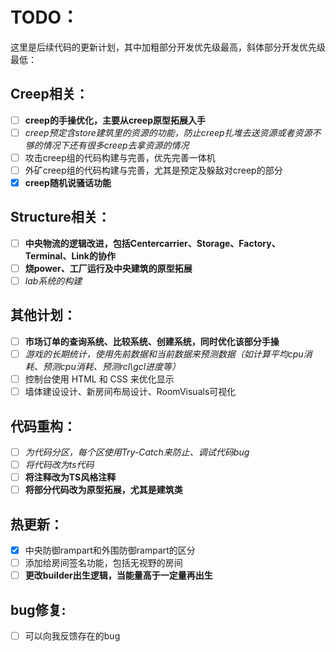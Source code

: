 # TODO：

这里是后续代码的更新计划，其中加粗部分开发优先级最高，斜体部分开发优先级最低：

## Creep相关：
- [ ] **creep的手操优化，主要从creep原型拓展入手**
- [ ] *creep预定含store建筑里的资源的功能，防止creep扎堆去送资源或者资源不够的情况下还有很多creep去拿资源的情况*
- [ ] 攻击creep组的代码构建与完善，优先完善一体机
- [ ] 外矿creep组的代码构建与完善，尤其是预定及躲敌对creep的部分
- [x] **creep随机说骚话功能**

## Structure相关：
- [ ] **中央物流的逻辑改进，包括Centercarrier、Storage、Factory、Terminal、Link的协作**
- [ ] **烧power、工厂运行及中央建筑的原型拓展**
- [ ] *lab系统的构建*

## 其他计划：
- [ ] **市场订单的查询系统、比较系统、创建系统，同时优化该部分手操**
- [ ] *游戏的长期统计，使用先前数据和当前数据来预测数据（如计算平均cpu消耗、预测cpu消耗、预测rcl\gcl进度等）*
- [ ] 控制台使用 HTML 和 CSS 来优化显示
- [ ] 墙体建设设计、新房间布局设计、RoomVisuals可视化

## 代码重构：
- [ ] *为代码分区，每个区使用Try-Catch来防止、调试代码bug*
- [ ] *将代码改为ts代码*
- [ ] **将注释改为TS风格注释**
- [ ] **将部分代码改为原型拓展，尤其是建筑类**

## 热更新：
- [x] 中央防御rampart和外围防御rampart的区分
- [ ] 添加给房间签名功能，包括无视野的房间
- [ ] **更改builder出生逻辑，当能量高于一定量再出生**

## bug修复:
- [ ] 可以向我反馈存在的bug
